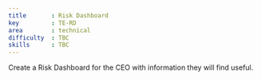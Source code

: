 ```yaml
---
title       : Risk Dashboard
key         : TE-RD
area        : technical
difficulty  : TBC
skills      : TBC
---
```


Create a Risk Dashboard for the CEO with information they will find useful.